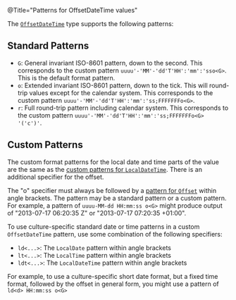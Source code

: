 @Title="Patterns for OffsetDateTime values"

The [`OffsetDateTime`](noda-type://NodaTime.OffsetDateTime) type supports the following patterns:

Standard Patterns
-----------------

- `G`: General invariant ISO-8601 pattern, down to the second. This corresponds to the custom pattern `uuuu'-'MM'-'dd'T'HH':'mm':'sso<G>`. This is the default format pattern.
- `o`: Extended invariant ISO-8601 pattern, down to the tick. This will round-trip values except for the calendar system. This corresponds to the custom pattern `uuuu'-'MM'-'dd'T'HH':'mm':'ss;FFFFFFFo<G>`.
- `r`: Full round-trip pattern including calendar system. This corresponds to the custom pattern `uuuu'-'MM'-'dd'T'HH':'mm':'ss;FFFFFFFo<G> '('c')'`.

Custom Patterns
---------------

The custom format patterns for the local date and time parts of the value are the same as the [custom patterns for `LocalDateTime`](localdatetime-patterns). There is an additional specifier for the offset.

The "o" specifier must always be followed by a [pattern for `Offset`](offset-patterns) within angle brackets. The pattern may be a standard pattern or a custom pattern. For example, a pattern of `uuuu-MM-dd HH:mm:ss o<G>` might produce output of "2013-07-17 06:20:35 Z" or "2013-07-17 07:20:35 +01:00".

To use culture-specific standard date or time patterns in a custom `OffsetDateTime` pattern, use some combination of the following specifiers:

- `ld<...>`: The `LocalDate` pattern within angle brackets
- `lt<...>`: The `LocalTime` pattern within angle brackets
- `ldt<...>`: The `LocalDateTime` pattern within angle brackets

For example, to use a culture-specific short date format, but a fixed time format,
followed by the offset in general form, you might use a pattern of `ld<d> HH:mm:ss o<G>`
